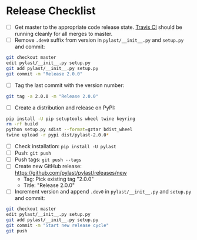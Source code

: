 # Release Checklist

* [ ] Get master to the appropriate code release state. [Travis CI](https://travis-ci.org/pylast/pylast) should be running cleanly for all merges to master.
* [ ] Remove `.dev0` suffix from version in `pylast/__init__.py` and `setup.py` and commit:
```bash
git checkout master
edit pylast/__init__.py setup.py
git add pylast/__init__.py setup.py
git commit -m "Release 2.0.0"
```
* [ ] Tag the last commit with the version number:
```bash
git tag -a 2.0.0 -m "Release 2.0.0"
```
* [ ] Create a distribution and release on PyPI:
```bash
pip install -U pip setuptools wheel twine keyring
rm -rf build
python setup.py sdist --format=gztar bdist_wheel
twine upload -r pypi dist/pylast-2.0.0*
```
* [ ] Check installation: `pip install -U pylast`
* [ ] Push: `git push`
* [ ] Push tags: `git push --tags`
* [ ] Create new GitHub release: https://github.com/pylast/pylast/releases/new
  * Tag: Pick existing tag "2.0.0"
  * Title: "Release 2.0.0"
* [ ] Increment version and append `.dev0` in `pylast/__init__.py` and `setup.py` and commit:
```bash
git checkout master
edit pylast/__init__.py setup.py
git add pylast/__init__.py setup.py
git commit -m "Start new release cycle"
git push
```
